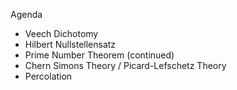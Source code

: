 Agenda

* Veech Dichotomy
* Hilbert Nullstellensatz
* Prime Number Theorem (continued)
* Chern Simons Theory / Picard-Lefschetz Theory
* Percolation
